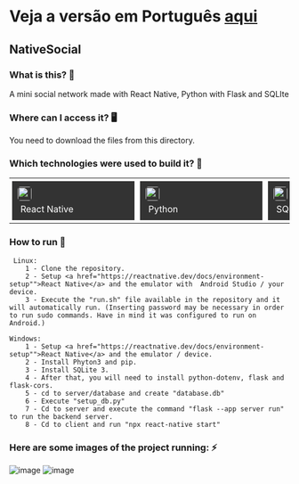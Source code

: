 # Veja a versão em Português <a href="README-ptbr.md">aqui</a>

## NativeSocial
    
### What is this? 🤔 
A mini social network made with React Native, Python with Flask and SQLIte
    
### Where can I access it? 🖥
You need to download the files from this directory.
    
### Which technologies were used to build it? 🚀 
<table><tr><td style="padding: 5px;">
        <div style="background-color: #333; width: 200px; height: 50px; padding: 10px;">
            <img src='https://cdn.jsdelivr.net/gh/devicons/devicon@latest/icons/react/react-original.svg' width="25" height="25" style="border-radius: 5px;">
            <p style="color: white; padding: 5px; margin: 0;">React Native</p>
        </div>
    </td><td style="padding: 5px;">
        <div style="background-color: #333; width: 200px; height: 50px; padding: 10px;">
            <img src='https://cdn.jsdelivr.net/gh/devicons/devicon@latest/icons/python/python-original.svg' width="25" height="25" style="border-radius: 5px;">
            <p style="color: white; padding: 5px; margin: 0;">Python</p>
        </div>
    </td><td style="padding: 5px;">
        <div style="background-color: #333; width: 200px; height: 50px; padding: 10px;">
            <img src='https://cdn.jsdelivr.net/gh/devicons/devicon@latest/icons/sqlite/sqlite-original.svg' width="25" height="25" style="border-radius: 5px;">
            <p style="color: white; padding: 5px; margin: 0;">SQLite</p>
        </div>
    </td><td style="padding: 5px;">
        <div style="background-color: #333; width: 200px; height: 50px; padding: 10px;">
            <img src='https://cdn.jsdelivr.net/gh/devicons/devicon@latest/icons/bash/bash-original.svg' width="25" height="25" style="border-radius: 5px;">
            <p style="color: white; padding: 5px; margin: 0;">Bash</p>
        </div>
    </td></tr></table>
    
### How to run 🏃

     Linux:
        1 - Clone the repository.
        2 - Setup <a href="https://reactnative.dev/docs/environment-setup"">React Native</a> and the emulator with  Android Studio / your device.
        3 - Execute the "run.sh" file available in the repository and it will automatically run. (Inserting password may be necessary in order to run sudo commands. Have in mind it was configured to run on Android.)

    Windows:
        1 - Setup <a href="https://reactnative.dev/docs/environment-setup"">React Native</a> and the emulator / device.
        2 - Install Phyton3 and pip. 
        3 - Install SQLite 3.
        4 - After that, you will need to install python-dotenv, flask and flask-cors. 
        5 - cd to server/database and create "database.db"
        6 - Execute "setup_db.py"
        7 - Cd to server and execute the command "flask --app server run" to run the backend server.
        8 - Cd to client and run "npx react-native start"
        
### Here are some images of the project running: ⚡️

![image](https://github.com/RuanEmanuell/nativesocial/assets/113607857/1147d3af-406e-40a7-9335-0e3085603229)
![image](https://github.com/RuanEmanuell/nativesocial/assets/113607857/c952e2fc-388c-4382-8004-5a771c6c499e)




